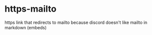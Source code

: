 # https-mailto
https link that redirects to mailto because discord doesn't like mailto in markdown (embeds)
